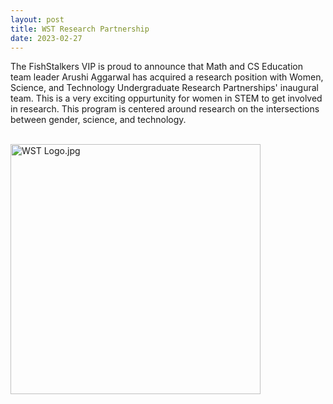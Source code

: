 ```yaml
---
layout: post
title: WST Research Partnership 
date: 2023-02-27
---
```


The FishStalkers VIP is proud to announce that Math and CS Education team leader Arushi Aggarwal has acquired a research position with Women, Science, and Technology Undergraduate Research Partnerships' inaugural team. This is a very exciting oppurtunity for women in STEM to get involved in research. This program is centered around research on the intersections between gender, science, and technology.

<br/>
<img src="/website/images/wst_logo.png?raw=true" alt="WST Logo.jpg"
     width="400">
